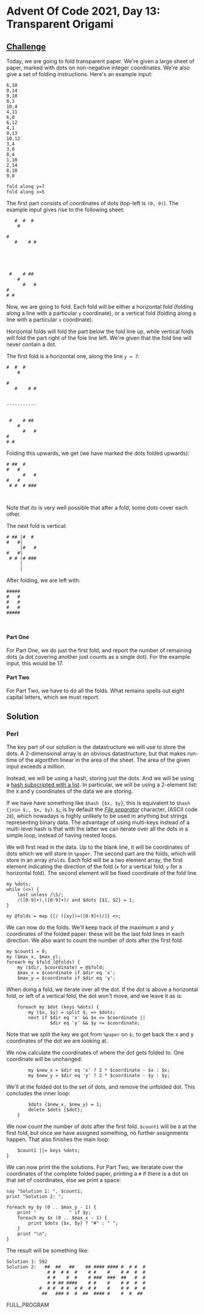 # Advent Of Code 2021, Day 13: Transparent Origami

## [Challenge](https://adventofcode.com/2031/day/12)

Today, we are going to fold transparent paper. We're given a large
sheet of paper, marked with dots on non-negative integer coordinates.
We're also give a set of folding instructions. Here's an example input:

~~~~
6,10
0,14
9,10
0,3
10,4
4,11
6,0
6,12
4,1
0,13
10,12
3,4
3,0
8,4
1,10
2,14
8,10
9,0

fold along y=7
fold along x=5
~~~~

The first part consists of coordinates of dots (top-left is `(0, 0)`).
The example input gives rise to the following sheet:

~~~~
   #  #  # 
    #      
           
#          
   #    # #
           
           
           
           
           
 #    # ## 
    #      
      #   #
#          
# #        
~~~~

Now, we are going to fold. Each fold will be either a horizontal
fold (folding along a line with a particular `y` coordinate), or
a vertical fold (folding along a line with a particular `x` 
coordinate).

Horizontal folds will fold the part below the fold line up, while
vertical folds will fold the part right of the fole line left.
We're given that the fold line will never contain a dot.

The first fold is a horizontal one, along the line `y = 7`:

<pre><code>#  #  #
    #

#  
   #    # #


<span class = 'fold'>-----------</span>


 #    # ##
    # 
      #   #
#
# #
</code></pre>

Folding this upwards, we get (we have marked the dots folded upwards):

<pre><code><span class = 'fold'>#</span> <span class = 'fold'>#</span>#  #
<span class = 'fold'>#</span>   #
      <span class = 'fold'>#</span>   <span class = 'fold'>#</span>
#   <span class = 'fold'>#</span>
 <span class = 'fold'>#</span> #  <span class = 'fold'>#</span> <span class = 'fold'>#</span><span class = 'fold'>#</span>#


</code></pre>

Note that its is very well possible that after a fold, some dots 
cover each other.

The next fold is vertical:

<pre><code># ## <span class = 'fold'>|</span>#  # 
#   #<span class = 'fold'>|</span>     
     <span class = 'fold'>|</span>#   #
#   #<span class = 'fold'>|</span>     
 # # <span class = 'fold'>|</span># ###
     <span class = 'fold'>|</span>     
     <span class = 'fold'>|</span>     
</code></pre>

After folding, we are left with:

<pre><code>#<span class = 'fold'>#</span>#<span class = 'fold'>##</span>
#   #
<span class = 'fold'>#</span>   <span class = 'fold'>#</span>
#   #
<span class = 'fold'>#</span>#<span class = 'fold'>###</span>


</code></pre>


#### Part One

For Part One, we do just the first fold, and report the number
of remaining dots (a dot covering another just counts as a single dot).
For the example input, this would be <span class = "answer">17</span>.

#### Part Two

For Part Two, we have to do all the folds. What remains spells out
eight capital letters, which we must report.


## Solution

### Perl

The key part of our solution is the datastructure we will use to
store the dots. A 2-dimensional array is an obvious datastructure,
but that makes run-time of the algorithm linear in the area of
the sheet. The area of the given input exceeds a million.

Instead, we will be using a hash, storing just the dots. And we
will be using a [hash subscripted with a
list](https://perldoc.perl.org/perldata#Multi-dimensional-array-emulation).
In particular, we will be using a 2-element list: the x and y coordinates
of the data we are storing.

If we have have something like `$hash {$x, $y}`, this is equivalent
to `$hash {join $;, $x, $y}`. [`$;`](https://perldoc.perl.org/perlvar#$SUBSEP)
is by default the
[*File separator*](https://www.lammertbies.nl/comm/info/ascii-characters#fs)
character, (ASCII code `28`), which nowadays is highly unlikely to be
used in anything but strings representing binary data. The advantage
of using multi-keys instead of a multi-level hash is that with the
latter we can iterate over all the dots in a simple loop, instead of
having nested loops.

We will first read in the data. Up to the blank line, it will be coordinates
of dots which we will store in `%paper`. The second part are the folds,
which will store in an array `@folds`. Each fold will be a two element
array, the first element indicating the direction of the fold
(`x` for a vertical fold; `y` for a horizontal fold). The second element
will be fixed coordinate of the fold line.

~~~~
my %dots;
while (<>) {
    last unless /\S/;
    /([0-9]+),([0-9]+)/ and $dots {$1, $2} = 1;
}

my @folds = map {[/ ([xy])=([0-9]+)/]} <>;
~~~~

We can now do the folds. We'll keep track of the maximum x and y coordinates
of the folded paper: these will be the last fold lines in each direction.
We also want to count the number of dots after the first fold.

~~~~
my $count1 = 0;
my ($max_x, $max_y);
foreach my $fold (@folds) {
    my ($dir, $coordinate) = @$fold;
    $max_x = $coordinate if $dir eq 'x';
    $max_y = $coordinate if $dir eq 'y';
~~~~

When doing a fold, we iterate over all the dot. If the dot is
above a horizontal fold, or left of a vertical fold, the dot won't
move, and we leave it as is:

~~~~
    foreach my $dot (keys %dots) {
        my ($x, $y) = split $; => $dots;
        next if $dir eq 'x' && $x <= $coordinate ||
                $dir eq 'y' && $y <= $coordinate;
~~~~

Note that we split the key we got from `%paper` on `$;` to get back 
the x and y coordinates of the dot we are looking at.

We now calculate the coordinates of where the dot gets folded to.
One coordinate will be unchanged:

~~~~
        my $new_x = $dir eq 'x' ? 2 * $coordinate - $x : $x;
        my $new_y = $dir eq 'y' ? 2 * $coordinate - $y : $y;
~~~~

We'll at the folded dot to the set of dots, and remove the unfolded dot.
This concludes the inner loop:

~~~~
        $dots {$new_x, $new_y} = 1; 
        delete $dots {$dot};   
    }
~~~~

We now count the number of dots after the first fold. `$count1` will be
`0` at the first fold, but once we have assigned something, no further
assignments happen. That also finishes the main loop:

~~~~
    $count1 ||= keys %dots; 
}
~~~~

We can now print the the solutions. For Part Two, we iteratate over
the coordinates of the complete folded paper, printing a `#` if
there is a dot on that set of coordinates, else we print a space:

~~~~
say "Solution 1: ", $count1;
print "Solution 2: ";

foreach my $y (0 .. $max_y - 1) {
    print "            " if $y;
    foreach my $x (0 .. $max_x - 1) {
        print $dots {$x, $y} ? "#" : " "; 
    }
    print "\n";
}
~~~~

The result will be something like:

~~~~
Solution 1: 592
Solution 2:   ##  ##   ##    ## #### #### #  # #  # 
               # #  # #  #    # #    #    # #  #  # 
               # #    #  #    # ###  ###  ##   #  # 
               # # ## ####    # #    #    # #  #  # 
            #  # #  # #  # #  # #    #    # #  #  # 
             ##   ### #  #  ##  #### #    #  #  ##  
~~~~

FULL_PROGRAM
